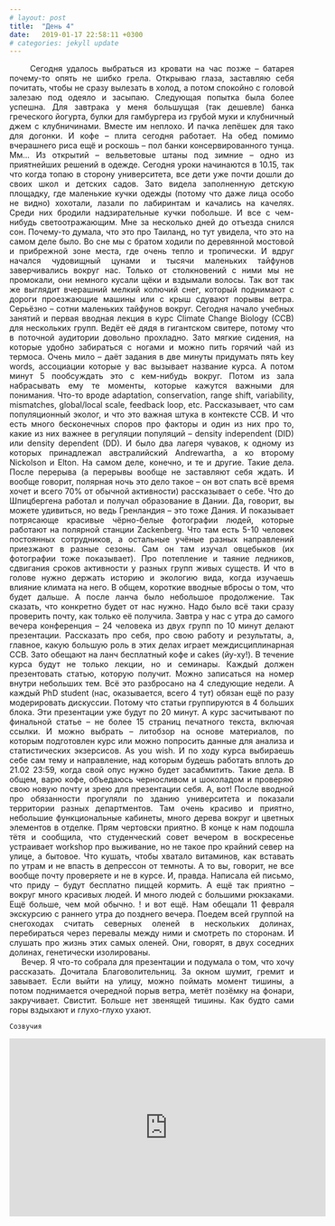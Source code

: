 ```yaml
---
# layout: post
title:  "День 4"
date:   2019-01-17 22:58:11 +0300
# categories: jekyll update
---
```


<div style="text-align: justify">
&nbsp;&nbsp;&nbsp;&nbsp;
Сегодня удалось выбраться из кровати на час позже – батарея почему-то опять не шибко грела. Открываю глаза, заставляю себя почитать, чтобы не сразу вылезать в холод, а потом спокойно с головой залезаю под одеяло и засыпаю. Следующая попытка была более успешна. Для завтрака у меня большущая (так дешевле) банка греческого йогурта, булки для гамбургера из грубой муки и клубничный джем с клубничинами. Вместе им неплохо. И пачка лепёшек для тако для догонки. И кофе – плита сегодня работает. На обед помимо вчерашнего риса ещё и роскошь – пол банки консервированного тунца. Мм… Из открытий – вельветовые штаны под зимние – одно из приятнейших решений в одежде. 
Сегодня уроки начинаются в 10.15, так что когда топаю в сторону университета, все дети уже почти дошли до своих школ и детских садов. Зато видела заполненную детскую площадку, где маленькие кучки одежды (потому что даже лица особо не видно) хохотали, лазали по лабиринтам и качались на качелях. Среди них бродили надзирательные кучки побольше. И все с чем-нибудь светоотражающим. Мне за несколько дней до отъезда снился сон. Почему-то думала, что это про Таиланд, но тут увидела, что это на самом деле было. Во сне мы с братом ходили по деревянной мостовой и прибрежной зоне места, где очень тепло и тропически. И вдруг начался чудовищный цунами и тысячи маленьких тайфунов заверчивались вокруг нас. Только от столкновений с ними мы не промокали, они немного кусали щёки и вздымали волосы. Так вот так же выглядит вчерашний мелкий колючий снег, который поднимают с дороги проезжающие машины или с крыш сдувают порывы ветра. Серьёзно – сотни маленьких тайфунов вокруг. 
Сегодня начало учебных занятий и первая вводная лекция в курс Climate Change Biology (CCB) для нескольких групп. Ведёт её дядя в гигантском свитере, потому что в поточной аудитории довольно прохладно. Зато мягкие сидения, на которые удобно забираться с ногами и можно пить горячий чай из термоса. Очень мило – даёт задания в две минуты придумать пять key words, ассоциации которые у вас вызывает название курса. А потом минут 5 пообсуждать это с кем-нибудь вокруг. Потом из зала набрасывать ему те моменты, которые кажутся важными для понимания. Что-то вроде adaptation, conservation, range shift, variability, mismatches, global/local scale, feedback loop, etc. Рассказывает, что сам популяционный эколог, и что это важная штука в контексте CCB. И что есть много бесконечных споров про факторы и один из них про то, какие из них важнее в регуляции популяций – density independent (DID) или density dependent (DD). И было два лагеря чуваков, к одному из которых принадлежал австралийский Andrewartha, а ко второму Nickolson и Elton. На самом деле, конечно, и те и другие. Такие дела. После перерыва (а перерывы вообще не заставляют себя ждать. И вообще говорит, полярная ночь это дело такое – он вот спать всё время хочет и всего 70% от обычной активности) рассказывает о себе. Что до Шпицбергена работал и получал образование в Дании. Да, говорит, вы можете удивиться, но ведь Гренландия – это тоже Дания. И показывает потрясающе красивые чёрно-белые фотографии людей, которые работают на полярной станции Zackenberg. Что там есть 5-10 человек постоянных сотрудников, а остальные учёные разных направлений приезжают в разные сезоны. Сам он там изучал овцебыков (их фотографии тоже показывает). Про потепление и таяние ледников, сдвигания сроков активности у разных групп живых существ. И что в голове нужно держать историю и экологию вида, когда изучаешь влияние климата на него. В общем, короткие вводные вбросы о том, что будет дальше. А после ланча было небольшое продолжение. Так сказать, что конкретно будет от нас нужно. Надо было всё таки сразу проверить почту, как только её получила. Завтра у нас с утра до самого вечера конференция – 24 человека из двух групп по 10 минут делают презентации. Рассказать про себя, про свою работу и результаты, а, главное, какую большую роль в этих делах играет междисциплинарная CCB. Зато обещают на ланч бесплатный кофе и cakes (йу-ху!). В течение курса будут не только лекции, но и семинары. Каждый должен презентовать статью, которую получит. Можно записаться на номер внутри небольших тем. Всё это разбросано на 4 следующие недели. А каждый PhD student (нас, оказывается, всего 4 тут) обязан ещё по разу модерировать  дискуссии. Потому что статьи группируются в 4 больших блока. Эти презентации уже будут по 20 минут. А курс засчитывают по финальной статье – не более 15 страниц печатного текста, включая ссылки. И можно выбрать – литобзор на основе материалов, по которым подготовлен курс или можно попросить данные для анализа и статистических экзерсисов. As you wish. И по ходу курса выбираешь себе сам тему и направление, над которым будешь работать вплоть до 21.02 23:59, когда свой опус нужно будет засабмитить. Такие дела.
В общем, варю кофе, объедаюсь черносливом и шоколадом и проверяю свою новую почту и зрею для презентации себя. А, вот! После вводной про обязанности прогуляли по зданию университета и показали территории разных департментов. Там очень красиво и приятно, небольшие функциональные кабинеты, много дерева вокруг и цветных элементов в отделке. Прям чертовски приятно. В конце к нам подошла тётя и сообщила, что студенческий совет вечером в воскресенье устраивает workshop про выживание, но не такое про крайний север на улице, а бытовое. Что кушать, чтобы хватало витаминов, как вставать по утрам и не впасть в депрессон от темноты. А то вы, говорит, не все вообще почту проверяете и не в курсе. И, правда. Написала ей письмо, что приду –  будут бесплатно пиццей кормить. 
А ещё так приятно – вокруг много красивых людей. И много людей с большими рюкзаками. Ещё больше, чем мой обычно.
! и вот ещё. Нам обещали 11 февраля экскурсию с раннего утра до позднего вечера. Поедем всей группой на снегоходах считать северных оленей в нескольких долинах, перебираться через перевалы между ними и смотреть по сторонам. И слушать про жизнь этих самых оленей. Они, говорят, в двух соседних долинах, генетически изолированы.
</div>

<div class="container">
  <div class="image-gallery">
    <div class="column">
      <div class="image-item">
        <img src="{{site.baseurl}}/assets/images/17.png" alt="" />
        <div class="overlay"><span></span></div>
      </div>
    </div>
    <div class="column">
      <div class="image-item">
        <img src="{{site.baseurl}}/assets/images/18.png" alt="" />
        <div class="overlay"><span></span></div>
      </div>
    </div>
    <div class="column">
      <div class="image-item">
        <img src="{{site.baseurl}}/assets/images/19.png" alt="" />
        <div class="overlay"><span></span></div>
      </div>
    </div>
  </div>
</div>

<div style="text-align: justify">
&nbsp;&nbsp;&nbsp;&nbsp;
Вечер.
Я что-то собрала для презентации и подумала о том, что хочу рассказать. Дочитала Благоволительниц. За окном шумит, гремит и завывает. Если выйти на улицу, можно поймать момент тишины, а потом поднимается очередной порыв ветра, метёт позёмку на фонари, закручивает. Свистит.  Больше нет звенящей тишины. Как будто сами горы вздыхают и глухо-глухо ухают.
</div>


<div class="container">
  <div class="image-gallery">
    <div class="column">
      <div class="image-item">
        <img src="{{site.baseurl}}/assets/images/20.png" alt="" />
        <div class="overlay"><span></span></div>
      </div>
    </div>
  </div>
</div>

    Созвучия

<center>
    <iframe width="560" height="315" 
        src="https://www.youtube.com/embed/6JqQtE2UCR4" 
        title="YouTube video player" frameborder="0" 
        allow="accelerometer; autoplay; clipboard-write; encrypted-media; gyroscope; picture-in-picture; web-share" allowfullscreen>
    </iframe>
</center>
